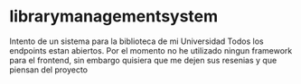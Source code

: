 # librarymanagementsystem
Intento de un sistema para la biblioteca de mi Universidad
Todos los endpoints estan abiertos. Por el momento no he utilizado ningun framework para el frontend, sin embargo quisiera que me dejen sus resenias y que piensan del proyecto
